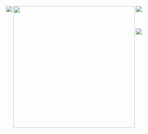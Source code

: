 <a href="https://github.com/AndreiMoraru123/ObjectDetection">
  <img align="left" src="https://github-readme-stats-git-masterrstaa-rickstaa.vercel.app/api?username=AndreiMoraru123&theme=ayu-mirage&show_icons=true&layout=default&include_all_commits=true" />
</a>

<a href="https://github.com/AndreiMoraru123/NeedForScenes">
  <img align="top-right" src="https://github-readme-stats-git-masterrstaa-rickstaa.vercel.app/api/top-langs/?username=AndreiMoraru123&theme=ayu-mirage&hide=jupyter%20notebook,tex,shaderlab,hlsl&layout=donut" />
</a>

<img align = "left" src="https://user-images.githubusercontent.com/81184255/214642439-cdf9c4c8-ffd6-486d-a9be-40db5ad2a396.png" width="330">

&nbsp;

<a href= "https://gist.github.com/AndreiMoraru123">
  <img align = "left" src = "https://skillicons.dev/icons?i=tensorflow,anaconda,py,opencv,pytorch,neovim&perline=6&theme=dark"
</a> 
  

